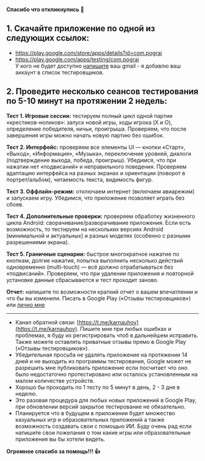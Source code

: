 **Cпасибо что откликнулись 🙌**
## 1. Скачайте приложение по одной из следующих ссылок:
- https://play.google.com/store/apps/details?id=com.pograi
- https://play.google.com/apps/testing/com.pograi  
У кого не будет доступно [напишите](https://t.me/karnauhov) ваш gmail - я добавлю ваш аккаунт в список тестировщиков.

## 2. Проведите несколько сеансов тестирования по 5-10 минут на протяжении 2 недель:

**Тест 1. Игровые сессии:** тестируем полный цикл одной партии «крестиков-ноликов»: запуск новой игры, ходы игрока (X и O), определение победителя, ничьи, проигрыша. Проверяем, что после завершения игры можно начать новую партию без ошибок.

**Тест 2. Интерфейс:** проверяем все элементы UI — кнопки «Старт», «Выход», «Информация», «Музыка», переключение уровней, диалоги (подтверждение выхода, победа, проигрыш). Убедимся, что при нажатии нет «подвисаний» и неправильного поведения. Проверяем адаптацию интерфейса на разных экранах и ориентации (поворот в портрет/альбом), читаемость текста, видимость фигур.

**Тест 3. Оффлайн-режим:** отключаем интернет (включаем авиарежим) и запускаем игру. Убедимся, что приложение позволяет играть без сбоев.

**Тест 4. Дополнительные проверки:** проверяем обработку жизненного цикла Android: сворачивание/разворачивание приложения. Если есть возможность, то тестируем на нескольких версиях Android (минимальной и актуальных) и разных моделях (особенно с разными разрешениями экрана).

**Тест 5. Граничные сценарии:** быстрое многократное нажатие по кнопкам, долгие нажатия, попытка выполнить несколько действий одновременно (multi-touch) — всё должно отрабатываться без «подвисаний». Проверяем, что при удалении приложения и повторной установке данные сбрасываются и тест проходит заново.

**Отчет:** напишите по возможности краткий отчет о вашем впечатлении и что бы вы изменили. Писать в Google Play («Отзывы тестировщиков») или [лично мне](https://t.me/karnauhov)

---

* Канал обратной связи: [https://t.me/karnauhov](https://t.me/karnauhov). Пишите мне при любых ошибках и проблемах, я буду их регистрировать чтоб в дальнейшем исправить. Также можете оставлять приватные отзывы прямо в Google Play («Отзывы тестировщиков»).
* Убедительная просьба не удалять приложение на протяжении 14 дней и не выходить из программы тестирования, Google может не разрешить мне публиковать приложение если посчитает что оно было недостаточно протестировано или осталось установленным на малом количестве устройств.
* Хорошо бы проходить по 1 тесту по 5 минут в день, 2 - 3 дня в неделю.
* Это разовая процедура для любых новых приложений в Google Play, при обновлении версий закрытое тестирование не обязательно.
* Планируется что в будущем в приложении будет множество казуальных игр и образовательных приложений а также возможность создавать свои с помощью ИИ. Буду очень рад если напишите свои пожелания о том какие игры или образовательные приложения вы бы хотели видеть.

**Огромное спасибо за помощь!!! 👍**